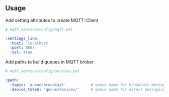 ## Usage

Add setting attributes to create MQTT::Client
~~~yml
# mqtt_service/config/mqtt.yml

:settings_line:
  :host: 'localhost'
  :port: 8883
  :ssl: true
~~~

Add paths to build queues in MQTT broker
~~~yml
# mqtt_service/config/service.yml

:path:
  :topic: 'queue/broadcast'           # queue name for broadcast messaging.
  :device_token: 'queue/devices/'     # queue name for direct messaging. Should end '/' to add at the end device_token
~~~


